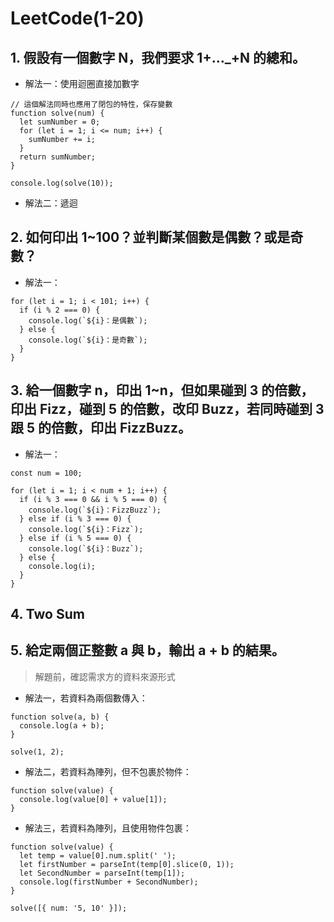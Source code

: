 # LeetCode(1-20)

## 1. 假設有一個數字 N，我們要求 1+…\_+N 的總和。

- 解法一：使用迴圈直接加數字

```
// 這個解法同時也應用了閉包的特性，保存變數
function solve(num) {
  let sumNumber = 0;
  for (let i = 1; i <= num; i++) {
    sumNumber += i;
  }
  return sumNumber;
}

console.log(solve(10));
```

- 解法二：遞迴

## 2. 如何印出 1~100？並判斷某個數是偶數？或是奇數？

- 解法一：

```
for (let i = 1; i < 101; i++) {
  if (i % 2 === 0) {
    console.log(`${i}：是偶數`);
  } else {
    console.log(`${i}：是奇數`);
  }
}
```

## 3. 給一個數字 n，印出 1~n，但如果碰到 3 的倍數，印出 Fizz，碰到 5 的倍數，改印 Buzz，若同時碰到 3 跟 5 的倍數，印出 FizzBuzz。

- 解法一：

```
const num = 100;

for (let i = 1; i < num + 1; i++) {
  if (i % 3 === 0 && i % 5 === 0) {
    console.log(`${i}：FizzBuzz`);
  } else if (i % 3 === 0) {
    console.log(`${i}：Fizz`);
  } else if (i % 5 === 0) {
    console.log(`${i}：Buzz`);
  } else {
    console.log(i);
  }
}
```

## 4. Two Sum

## 5. 給定兩個正整數 a 與 b，輸出 a + b 的結果。

> 解題前，確認需求方的資料來源形式

- 解法一，若資料為兩個數傳入：

```
function solve(a, b) {
  console.log(a + b);
}

solve(1, 2);
```

- 解法二，若資料為陣列，但不包裹於物件：

```
function solve(value) {
  console.log(value[0] + value[1]);
}
```

- 解法三，若資料為陣列，且使用物件包裹：

```
function solve(value) {
  let temp = value[0].num.split(' ');
  let firstNumber = parseInt(temp[0].slice(0, 1));
  let SecondNumber = parseInt(temp[1]);
  console.log(firstNumber + SecondNumber);
}

solve([{ num: '5, 10' }]);
```

